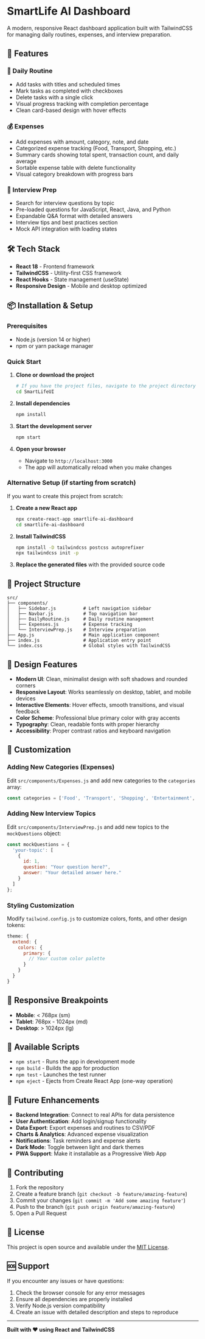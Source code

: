 # SmartLife AI Dashboard

A modern, responsive React dashboard application built with TailwindCSS for managing daily routines, expenses, and interview preparation.

## 🚀 Features

### 📅 Daily Routine
- Add tasks with titles and scheduled times
- Mark tasks as completed with checkboxes
- Delete tasks with a single click
- Visual progress tracking with completion percentage
- Clean card-based design with hover effects

### 💰 Expenses
- Add expenses with amount, category, note, and date
- Categorized expense tracking (Food, Transport, Shopping, etc.)
- Summary cards showing total spent, transaction count, and daily average
- Sortable expense table with delete functionality
- Visual category breakdown with progress bars

### 🎤 Interview Prep
- Search for interview questions by topic
- Pre-loaded questions for JavaScript, React, Java, and Python
- Expandable Q&A format with detailed answers
- Interview tips and best practices section
- Mock API integration with loading states

## 🛠️ Tech Stack

- **React 18** - Frontend framework
- **TailwindCSS** - Utility-first CSS framework
- **React Hooks** - State management (useState)
- **Responsive Design** - Mobile and desktop optimized

## 📦 Installation & Setup

### Prerequisites
- Node.js (version 14 or higher)
- npm or yarn package manager

### Quick Start

1. **Clone or download the project**
   ```bash
   # If you have the project files, navigate to the project directory
   cd SmartLifeUI
   ```

2. **Install dependencies**
   ```bash
   npm install
   ```

3. **Start the development server**
   ```bash
   npm start
   ```

4. **Open your browser**
   - Navigate to `http://localhost:3000`
   - The app will automatically reload when you make changes

### Alternative Setup (if starting from scratch)

If you want to create this project from scratch:

1. **Create a new React app**
   ```bash
   npx create-react-app smartlife-ai-dashboard
   cd smartlife-ai-dashboard
   ```

2. **Install TailwindCSS**
   ```bash
   npm install -D tailwindcss postcss autoprefixer
   npx tailwindcss init -p
   ```

3. **Replace the generated files** with the provided source code

## 📁 Project Structure

```
src/
├── components/
│   ├── Sidebar.js          # Left navigation sidebar
│   ├── Navbar.js           # Top navigation bar
│   ├── DailyRoutine.js     # Daily routine management
│   ├── Expenses.js         # Expense tracking
│   └── InterviewPrep.js    # Interview preparation
├── App.js                  # Main application component
├── index.js                # Application entry point
└── index.css               # Global styles with TailwindCSS
```

## 🎨 Design Features

- **Modern UI**: Clean, minimalist design with soft shadows and rounded corners
- **Responsive Layout**: Works seamlessly on desktop, tablet, and mobile devices
- **Interactive Elements**: Hover effects, smooth transitions, and visual feedback
- **Color Scheme**: Professional blue primary color with gray accents
- **Typography**: Clean, readable fonts with proper hierarchy
- **Accessibility**: Proper contrast ratios and keyboard navigation

## 🔧 Customization

### Adding New Categories (Expenses)
Edit `src/components/Expenses.js` and add new categories to the `categories` array:

```javascript
const categories = ['Food', 'Transport', 'Shopping', 'Entertainment', 'Utilities', 'Healthcare', 'Education', 'Your New Category', 'Other'];
```

### Adding New Interview Topics
Edit `src/components/InterviewPrep.js` and add new topics to the `mockQuestions` object:

```javascript
const mockQuestions = {
  'your-topic': [
    {
      id: 1,
      question: "Your question here?",
      answer: "Your detailed answer here."
    }
  ]
};
```

### Styling Customization
Modify `tailwind.config.js` to customize colors, fonts, and other design tokens:

```javascript
theme: {
  extend: {
    colors: {
      primary: {
        // Your custom color palette
      }
    }
  }
}
```

## 📱 Responsive Breakpoints

- **Mobile**: < 768px (sm)
- **Tablet**: 768px - 1024px (md)
- **Desktop**: > 1024px (lg)

## 🚀 Available Scripts

- `npm start` - Runs the app in development mode
- `npm build` - Builds the app for production
- `npm test` - Launches the test runner
- `npm eject` - Ejects from Create React App (one-way operation)

## 🔮 Future Enhancements

- **Backend Integration**: Connect to real APIs for data persistence
- **User Authentication**: Add login/signup functionality
- **Data Export**: Export expenses and routines to CSV/PDF
- **Charts & Analytics**: Advanced expense visualization
- **Notifications**: Task reminders and expense alerts
- **Dark Mode**: Toggle between light and dark themes
- **PWA Support**: Make it installable as a Progressive Web App

## 🤝 Contributing

1. Fork the repository
2. Create a feature branch (`git checkout -b feature/amazing-feature`)
3. Commit your changes (`git commit -m 'Add some amazing feature'`)
4. Push to the branch (`git push origin feature/amazing-feature`)
5. Open a Pull Request

## 📄 License

This project is open source and available under the [MIT License](LICENSE).

## 🆘 Support

If you encounter any issues or have questions:

1. Check the browser console for any error messages
2. Ensure all dependencies are properly installed
3. Verify Node.js version compatibility
4. Create an issue with detailed description and steps to reproduce

---

**Built with ❤️ using React and TailwindCSS**

